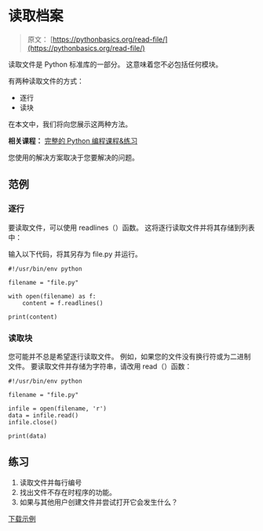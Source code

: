 # 读取档案

> 原文： [https://pythonbasics.org/read-file/](https://pythonbasics.org/read-file/)

读取文件是 Python 标准库的一部分。 这意味着您不必包括任何模块。

有两种读取文件的方式：

*   逐行
*   读块

在本文中，我们将向您展示这两种方法。

**相关课程：** [完整的 Python 编程课程&练习](https://gum.co/dcsp)

您使用的解决方案取决于您要解决的问题。

## 范例

### 逐行

要读取文件，可以使用 readlines（）函数。 这将逐行读取文件并将其存储到列表中：

输入以下代码，将其另存为 file.py 并运行。

```
#!/usr/bin/env python

filename = "file.py"

with open(filename) as f:
    content = f.readlines()

print(content)

```

### 读取块

您可能并不总是希望逐行读取文件。 例如，如果您的文件没有换行符或为二进制文件。 要读取文件并存储为字符串，请改用 read（）函数：

```
#!/usr/bin/env python

filename = "file.py"

infile = open(filename, 'r')
data = infile.read()
infile.close()

print(data)

```

## 练习

1.  读取文件并每行编号
2.  找出文件不存在时程序的功能。
3.  如果与其他用户创建文件并尝试打开它会发生什么？

[下载示例](https://gum.co/dcsp)